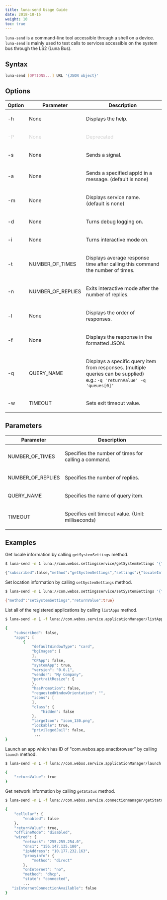 ```yaml
---
title: luna-send Usage Guide
date: 2018-10-15
weight: 10
toc: true
---
```


`luna-send` is a command-line tool accessible through a shell on a device. `luna-send` is mainly used to test calls to services accessible on the system bus through the LS2 (Luna Bus).

## Syntax

``` bash
luna-send [OPTIONS...] URL '{JSON object}'
```

## Options

<div class="table-container">
<table class="table is-bordered is-fullwidth">
<colgroup>
<col style="width: auto" />
<col style="width: auto" />
<col style="width: auto" />
</colgroup>
<thead>
<tr class="header">
<th>Option</th>
<th>Parameter</th>
<th>Description</th>
</tr>
</thead>
<tbody>
<tr class="odd">
<td><p>-h</p></td>
<td><p>None</p></td>
<td><p>Displays the help.</p></td>
</tr>
<tr class="even">
<td><p><span style="color:#D3D3D3;">-P</span></p></td>
<td><p><span style="color:#D3D3D3;">None</span></p></td>
<td><p><span style="color:#D3D3D3;">Deprecated</span></p></td>
</tr>
<tr class="odd">
<td><p>-s</p></td>
<td><p>None</p></td>
<td><p>Sends a signal.</p></td>
</tr>
<tr class="even">
<td><p>-a</p></td>
<td><p>None</p></td>
<td><p>Sends a specified appId in a message. (default is none)</p></td>
</tr>
<tr class="odd">
<td><p>-m</p></td>
<td><p>None</p></td>
<td><p>Displays service name. (default is none)</p></td>
</tr>
<tr class="even">
<td><p>-d</p></td>
<td><p>None</p></td>
<td><p>Turns debug logging on.</p></td>
</tr>
<tr class="odd">
<td><p>-i</p></td>
<td><p>None</p></td>
<td><p>Turns interactive mode on.</p></td>
</tr>
<tr class="even">
<td><p>-t</p></td>
<td><p>NUMBER_OF_TIMES</p></td>
<td><p>Displays average response time after calling this command the number of times.</p></td>
</tr>
<tr class="odd">
<td><p>-n</p></td>
<td><p>NUMBER_OF_REPLIES</p></td>
<td><p>Exits interactive mode after the number of replies.</p></td>
</tr>
<tr class="even">
<td><p>-l</p></td>
<td><p>None</p></td>
<td><p>Displays the order of responses.</p></td>
</tr>
<tr class="odd">
<td><p>-f</p></td>
<td><p>None</p></td>
<td><p>Displays the response in the formatted JSON.</p></td>
</tr>
<tr class="even">
<td><p>-q</p></td>
<td><p>QUERY_NAME</p></td>
<td><p>Displays a specific query item from responses. (multiple queries can be supplied)<br />
e.g.: <code>-q 'returnValue' -q 'queues[0]'</code></p></td>
</tr>
<tr class="odd">
<td><p>-w</p></td>
<td><p>TIMEOUT</p></td>
<td><p>Sets exit timeout value.</p></td>
</tr>
</tbody>
</table>
</div>

## Parameters

<div class="table-container">
<table class="table is-bordered is-fullwidth">
<colgroup>
<col style="width: auto" />
<col style="width: auto" />
</colgroup>
<thead>
<tr class="header">
<th>Parameter</th>
<th>Description</th>
</tr>
</thead>
<tbody>
<tr class="odd">
<td><p>NUMBER_OF_TIMES</p></td>
<td><p>Specifies the number of times for calling a command.</p></td>
</tr>
<tr class="even">
<td><p>NUMBER_OF_REPLIES</p></td>
<td><p>Specifies the number of replies.</p></td>
</tr>
<tr class="odd">
<td><p>QUERY_NAME</p></td>
<td><p>Specifies the name of query item.</p></td>
</tr>
<tr class="even">
<td><p>TIMEOUT</p></td>
<td><p>Specifies exit timeout value. (Unit: milliseconds)</p></td>
</tr>
</tbody>
</table>
</div>

## Examples

Get locale information by calling `getSystemSettings` method.

``` bash
$ luna-send -n 1 luna://com.webos.settingsservice/getSystemSettings '{"keys":["localeInfo"]}'

{"subscribed":false,"method":"getSystemSettings","settings":{"localeInfo":{"locales":{"UI":"ko-KR"}}},"returnValue":true}
```

Set location information by calling `setSystemSettings` method.

``` bash
$ luna-send -n 1 luna://com.webos.settingsservice/setSystemSettings '{"category":"option", "settings":{"country":"KOR"}}'

{"method":"setSystemSettings","returnValue":true}
```

List all of the registered applications by calling `listApps` method.

```bash
$ luna-send -n 1 -f luna://com.webos.service.applicationManager/listApps '{}'

{
    "subscribed": false,
    "apps": [
        {
            "defaultWindowType": "card",
            "bgImages": [
            ],
            "CPApp": false,
            "systemApp": true,
            "version": "0.0.1",
            "vendor": "My Company",
            "portraitResize": {
            },
            "hasPromotion": false,
            "requestedWindowOrientation": "",
            "icons": [
            ],
            "class": {
                "hidden": false
            },
            "largeIcon": "icon_130.png",
            "lockable": true,
            "privilegedJail": false,
             ...
}
```

Launch an app which has ID of "com.webos.app.enactbrowser" by calling `launch` method.

```bash
$ luna-send -n 1 -f luna://com.webos.service.applicationManager/launch '{"id":"com.webos.app.enactbrowser"}'

{
    "returnValue": true
}
```

Get network information by calling `getStatus` method.

```bash
$ luna-send -n 1 -f luna://com.webos.service.connectionmanager/getStatus '{}'

{
    "cellular": {
        "enabled": false
    },
    "returnValue": true,
    "offlineMode": "disabled",
    "wired": {
        "netmask": "255.255.254.0",
        "dns1": "156.147.135.180",
        "ipAddress": "10.177.232.163",
        "proxyinfo": {
            "method": "direct"
        },
        "onInternet": "no",
        "method": "dhcp",
        "state": "connected",
        ...
   "isInternetConnectionAvailable": false
}
```